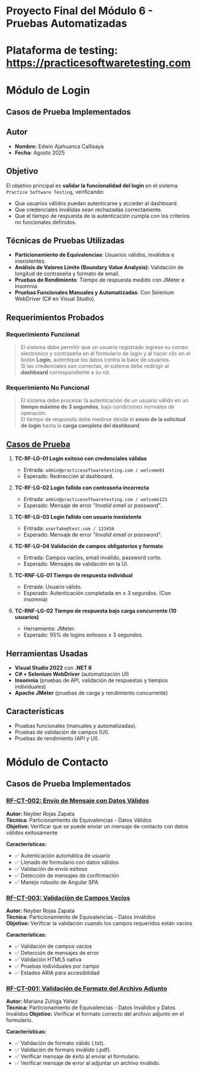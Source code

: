 # Proyecto Final del Módulo 6 - Pruebas Automatizadas
# Plataforma de testing: https://practicesoftwaretesting.com

# Módulo de Login

## Casos de Prueba Implementados

## Autor
- **Nombre:** Edwin Ajahuanca Callisaya
- **Fecha:** Agosto 2025  

## Objetivo
El objetivo principal es **validar la funcionalidad del login** en el sistema `Practice Software Testing`, verificando:  
- Que usuarios válidos puedan autenticarse y acceder al dashboard.  
- Que credenciales inválidas sean rechazadas correctamente.  
- Que el tiempo de respuesta de la autenticación cumpla con los criterios no funcionales definidos.  

## Técnicas de Pruebas Utilizadas
- **Particionamiento de Equivalencias**: Usuarios válidos, inválidos e inexistentes.  
- **Análisis de Valores Límite (Boundary Value Analysis)**: Validación de longitud de contraseña y formato de email.  
- **Pruebas de Rendimiento**: Tiempo de respuesta medido con JMeter e Insomnia.  
- **Pruebas Funcionales Manuales y Automatizadas**: Con Selenium WebDriver (C# en Visual Studio).  

## Requerimientos Probados

### Requerimiento Funcional
> El sistema debe permitir que un usuario registrado ingrese su correo electrónico y contraseña en el formulario de login y al hacer clic en el botón **Login**, autentique los datos contra la base de usuarios.  
> Si las credenciales son correctas, el sistema debe redirigir al **dashboard** correspondiente a su rol.

### Requerimiento No Funcional
> El sistema debe procesar la autenticación de un usuario válido en un **tiempo máximo de 3 segundos**, bajo condiciones normales de operación.  
> El tiempo de respuesta debe medirse desde el **envío de la solicitud de login** hasta la **carga completa del dashboard**.  

## [Casos de Prueba](/PruebasAutomatizadas/Pruebas%20de%20Sistema/LoginTest/readme.md)

1. **TC-RF-LG-01 Login exitoso con credenciales válidas**  
   - Entrada: `admin@practicesoftwaretesting.com / welcome01`  
   - Esperado: Redirección al dashboard.  

2. **TC-RF-LG-02 Login fallido con contraseña incorrecta**  
   - Entrada: `admin@practicesoftwaretesting.com / welcome123`  
   - Esperado: Mensaje de error *"Invalid email or password"*.  

3. **TC-RF-LG-03 Login fallido con usuario inexistente**  
   - Entrada: `userfake@test.com / 123456`  
   - Esperado: Mensaje de error *"Invalid email or password"*.  

4. **TC-RF-LG-04 Validación de campos obligatorios y formato**  
   - Entrada: Campos vacíos, email inválido, password corto.  
   - Esperado: Mensajes de validación en la UI.  

5. **TC-RNF-LG-01 Tiempo de respuesta individual**  
   - Entrada: Usuario válido.  
   - Esperado: Autenticación completada en ≤ 3 segundos. (Con insomnia) 

6. **TC-RNF-LG-02 Tiempo de respuesta bajo carga concurrente (10 usuarios)**  
   - Herramienta: JMeter.  
   - Esperado: 95% de logins exitosos ≤ 3 segundos.  

## Herramientas Usadas
- **Visual Studio 2022** con **.NET 6**  
- **C# + Selenium WebDriver** (automatización UI)  
- **Insomnia** (pruebas de API, validación de respuestas y tiempos individuales)  
- **Apache JMeter** (pruebas de carga y rendimiento concurrente)  

## Características
- Pruebas funcionales (manuales y automatizadas).  
- Pruebas de validación de campos (UI).  
- Pruebas de rendimiento (API y UI).


# Módulo de Contacto

## Casos de Prueba Implementados

### [RF-CT-002: Envío de Mensaje con Datos Válidos](./PruebasAutomatizadas/Pruebas%20de%20Sistema/RF-CT-002/RF-CT-002.md)

**Autor:** Neyber Rojas Zapata  
**Técnica:** Particionamiento de Equivalencias - Datos Válidos  
**Objetivo:** Verificar que se puede enviar un mensaje de contacto con datos válidos exitosamente

**Características:**
- ✅ Autenticación automática de usuario
- ✅ Llenado de formulario con datos válidos
- ✅ Validación de envío exitoso
- ✅ Detección de mensajes de confirmación
- ✅ Manejo robusto de Angular SPA

### [RF-CT-003: Validación de Campos Vacíos](./PruebasAutomatizadas/Pruebas%20de%20Sistema/RF-CT-003/RF-CT-003.md)

**Autor:** Neyber Rojas Zapata  
**Técnica:** Particionamiento de Equivalencias - Datos Inválidos  
**Objetivo:** Verificar la validación cuando los campos requeridos están vacíos

**Características:**
- ✅ Validación de campos vacíos
- ✅ Detección de mensajes de error
- ✅ Validación HTML5 nativa
- ✅ Pruebas individuales por campo
- ✅ Estados ARIA para accesibilidad

### [RF-CT-001: Validación de Formato del Archivo Adjunto](./PruebasAutomatizadas/Pruebas%20de%20Sistema/RF-CT-001/readme.md)

**Autor:** Mariana Zúñiga Yáñez  
**Técnica:** Particionamiento de Equivalencias - Datos Inválidos y Datos Inválidos
**Objetivo:** Verificar el formato correcto del archivo adjunto en el formulario.

**Características:**
- ✅ Validación de formato válido (.txt).
- ✅ Validación de formaro inválido (.pdf).
- ✅ Verificar mensaje de éxito al enviar el formulario.
- ✅ Verificar mensaje de error al adjuntar un archivo inválido.